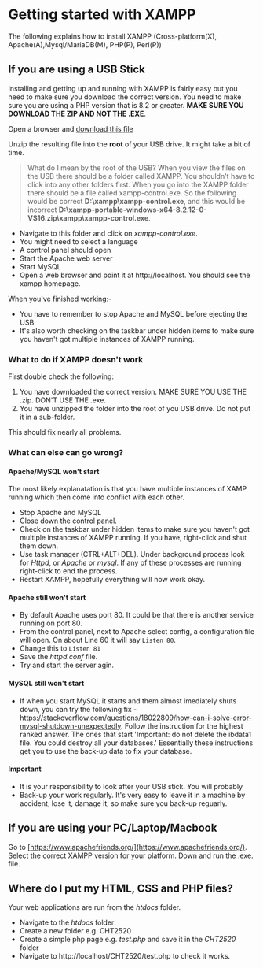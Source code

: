 # Getting started with XAMPP 
The following explains how to install XAMPP (Cross-platform(X), Apache(A),Mysql/MariaDB(M), PHP\(P\), Perl\(P\))

## If you are using a USB Stick

Installing and getting up and running with XAMPP is fairly easy but you need to make sure you download the correct version. You need to make sure you are using a PHP version that is 8.2 or greater. **MAKE SURE YOU DOWNLOAD THE ZIP AND NOT THE .EXE**.

Open a browser and [download this file](https://sourceforge.net/projects/xampp/files/XAMPP%20Windows/8.2.12/xampp-portable-windows-x64-8.2.12-0-VS16.zip/download)

Unzip the resulting file into the **root** of your USB drive. It might take a bit of time.

> What do I mean by the root of the USB? When you view the files on the USB there should be a folder called XAMPP. You shouldn't have to click into any other folders first. When you go into the XAMPP folder there should be a file called xampp-control.exe. So the following would be correct **D:\xampp\xampp-control.exe**, and this would be incorrect **D:\xampp-portable-windows-x64-8.2.12-0-VS16.zip\xampp\xampp-control.exe**.

* Navigate to this folder and click on *xampp-control.exe*.
* You might need to select a language
* A control panel should open
* Start the Apache web server
* Start MySQL
* Open a web browser and point it at http://localhost. You should see the xampp homepage.

When you've finished working:-
* You have to remember to stop Apache and MySQL before ejecting the USB.
* It's also worth checking on the taskbar under hidden items to make sure you haven't got multiple instances of XAMPP running.

### What to do if XAMPP doesn't work
First double check the following:
1. You have downloaded the correct version. MAKE SURE YOU USE THE .zip. DON'T USE THE .exe.
2. You have unzipped the folder into the root of you USB drive. Do not put it in a sub-folder.

This should fix nearly all problems.

### What can else can go wrong?

#### Apache/MySQL won't start
The most likely explanatation is that you have multiple instances of XAMP running which then come into conflict with each other.
- Stop Apache and MySQL
- Close down the control panel.
- Check on the taskbar under hidden items to make sure you haven't got multiple instances of XAMPP running. If you have, right-click and shut them down.
- Use task manager (CTRL+ALT+DEL). Under background process look for *Httpd*, or *Apache* or *mysql*. If any of these processes are running right-click to end the process.
- Restart XAMPP, hopefully everything will now work okay.

#### Apache still won't start
- By default Apache uses port 80. It could be that there is another service running on port 80.
- From the control panel, next to Apache select config, a configuration file will open. On about Line 60 it will say ```Listen 80```.
- Change this to ```Listen 81```
- Save the *httpd.conf* file.
- Try and start the server agin.
  
#### MySQL still won't start
- If when you start MySQL it starts and them almost imediately shuts down, you can try the following fix - https://stackoverflow.com/questions/18022809/how-can-i-solve-error-mysql-shutdown-unexpectedly. Follow the instruction for the highest ranked answer. The ones that start 'Important: do not delete the ibdata1 file. You could destroy all your databases.' Essentially these instructions get you to use the back-up data to fix your database.


#### Important
* It is your responsibility to look after your USB stick. You will probably 
* Back-up your work regularly. It's very easy to leave it in a machine by accident, lose it, damage it, so make sure you back-up reguarly. 


## If you are using your PC/Laptop/Macbook

Go to [https://www.apachefriends.org/](https://www.apachefriends.org/). Select the correct XAMPP version for your platform. Down and run the .exe. file. 

## Where do I put my HTML, CSS and PHP files?
Your web applications are run from the *htdocs* folder.
* Navigate to the *htdocs* folder
* Create a new folder e.g. CHT2520
* Create a simple php page e.g. *test.php* and save it in the *CHT2520* folder
* Navigate to http://localhost/CHT2520/test.php to check it works.


